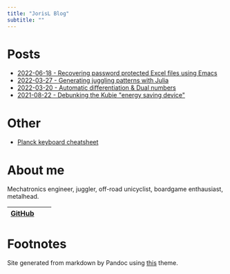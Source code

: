 ```yaml
---
title: "JorisL Blog"
subtitle: ""
---
```


# Posts

- [2022-06-18 - Recovering password protected Excel files using Emacs](excel_password/)
- [2022-03-27 - Generating juggling patterns with Julia](siteswaps_julia/)
- [2022-03-20 - Automatic differentiation & Dual numbers](autodiff/)
- [2021-08-22 - Debunking the Kubie "energy saving device"](kubie/)

# Other

- [Planck keyboard cheatsheet](keyboard/)

# About me

Mechatronics engineer, juggler, off-road unicyclist, boardgame enthausiast,
metalhead.

| [GitHub](https://github.com/JorisL) |   |   |
| ----------------------------------- | - | - |

# Footnotes

Site generated from markdown by Pandoc using
[this](https://jez.io/pandoc-markdown-css-theme) theme.
